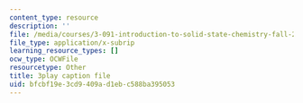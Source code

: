 ```yaml
---
content_type: resource
description: ''
file: /media/courses/3-091-introduction-to-solid-state-chemistry-fall-2018/bfcbf19e3cd9409ad1ebc588ba395053_5jW7OA3pjSI.srt
file_type: application/x-subrip
learning_resource_types: []
ocw_type: OCWFile
resourcetype: Other
title: 3play caption file
uid: bfcbf19e-3cd9-409a-d1eb-c588ba395053
---
```

